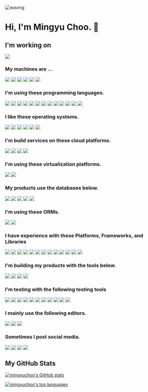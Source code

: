 ![waving](https://capsule-render.vercel.app/api?type=waving&height=200&text=Welcome!&desc=Here%20%is%20Mingyu%20Choo's%20GitHub&fontAlign=80&fontAlignY=40&color=gradient)

# Hi, I'm Mingyu Choo. 👋

## I'm working on
<img src="https://img.shields.io/badge/LG_CNS-A50034?style=flat&logo=LG&logoColor=white"/>

### My machines are ...
<img src="https://img.shields.io/badge/Renault-FFCC33?style=flat&logo=Renault&logoColor=white"/> <img src="https://img.shields.io/badge/Mazda_RX8-101010?style=flat&logo=Mazda&logoColor=white"/> <img src="https://img.shields.io/badge/HP_Zbook-0096D6?style=flat&logo=HP&logoColor=white"/> <img src="https://img.shields.io/badge/ThinkPad_T570-EE2624?style=flat&logo=ThinkPad&logoColor=white"/> <img src="https://img.shields.io/badge/Apple_MacBookPro-000000?style=flat&logo=Apple&logoColor=white"/> <img src="https://img.shields.io/badge/Bose_QC35-000000?style=flat&logo=Bose&logoColor=white"/>

### I'm using these programming languages.
<img src="https://img.shields.io/badge/Haskell-5D4F85?style=flat&logo=Haskell&logoColor=white"/> <img src="https://img.shields.io/badge/Rust-7A2F00?style=flat&logo=Rust&logoColor=white"/> <img src="https://img.shields.io/badge/Ocaml-EC6813?style=flat&logo=Ocaml&logoColor=white"/> <img src="https://img.shields.io/badge/PureScript-14161A?style=flat&logo=PureScript&logoColor=white"/> <img src="https://img.shields.io/badge/Elm-1293D8?style=flat&logo=Elm&logoColor=white"/> <img src="https://img.shields.io/badge/Python-3776AB?style=flat&logo=Python&logoColor=white"/> <img src="https://img.shields.io/badge/TypeScript-3178C6?style=flat&logo=TypeScript&logoColor=white"/> <img src="https://img.shields.io/badge/JavaScript-F7DF1E?style=flat&logo=JavaScript&logoColor=black"/> <img src="https://img.shields.io/badge/HTML5-E34F26?style=flat&logo=HTML5&logoColor=black"/> <img src="https://img.shields.io/badge/CSS3-1572B6?style=flat&logo=CSS3&logoColor=black"/> <img src="https://img.shields.io/badge/Java-FFFFFF?style=flat&logo=OpenJDK&logoColor=black"/> <img src="https://img.shields.io/badge/C++-00599C?style=flat&logo=C++&logoColor=white"/> <img src="https://img.shields.io/badge/C-A8B9CC?style=flat&logo=C&logoColor=white"/>

### I like these operating systems.
<img src="https://img.shields.io/badge/NixOS-5277C3?style=flat&logo=NixOS&logoColor=white"/> <img src="https://img.shields.io/badge/Ubuntu-E95420?style=flat&logo=Ubuntu&logoColor=white"/> <img src="https://img.shields.io/badge/Arch_Linux-1793D1?style=flat&logo=ArchLinux&logoColor=white"/> <img src="https://img.shields.io/badge/macOS-000000?style=flat&logo=macOS&logoColor=white"/> <img src="https://img.shields.io/badge/FreeBSD-AB2B28?style=flat&logo=FreeBSD&logoColor=white"/> <img src="https://img.shields.io/badge/OpenBSD-F2CA30?style=flat&logo=OpenBSD&logoColor=black"/>

### I'm build services on these cloud platforms.
<img src="https://img.shields.io/badge/Amazon_AWS-232F3E?style=flat&logo=AmazonAWS&logoColor=white"/> <img src="https://img.shields.io/badge/GitHub-181717?style=flat&logo=GitHub&logoColor=white"/> <img src="https://img.shields.io/badge/Google_Cloud_Platform-4285F4?style=flat&logo=GoogleCloud&logoColor=white"/> <img src="https://img.shields.io/badge/Microsoft_Azure-0078D4?style=flat&logo=MicrosoftAzure&logoColor=white"/>

### I'm using these virtualization platforms.
<img src="https://img.shields.io/badge/Docker-2496ED?style=flat&logo=Docker&logoColor=white"/> <img src="https://img.shields.io/badge/VirtualBox-183A61?style=flat&logo=VirtualBox&logoColor=white"/>

### My products use the databases below.
<img src="https://img.shields.io/badge/Amazon_RDS-527FFF?style=flat&logo=AmazonRDS&logoColor=white"/> <img src="https://img.shields.io/badge/MySQL-4479A1?style=flat&logo=MySQL&logoColor=white"/> <img src="https://img.shields.io/badge/PostgreSQL-4169E1?style=flat&logo=PostgreSQL&logoColor=white"/> <img src="https://img.shields.io/badge/SQLite-003B57?style=flat&logo=SQLite&logoColor=white"/> <img src="https://img.shields.io/badge/Oracle-F80000?style=flat&logo=Oracle&logoColor=white"/>

### I'm using these ORMs.
<img src="https://img.shields.io/badge/Flyway-CC0200?style=flat&logo=Flyway&logoColor=white"/> <img src="https://img.shields.io/badge/Prisma-2D3748?style=flat&logo=Prisma&logoColor=white"/>

### I have experience with these Platforms, Frameworks, and Libraries
<img src="https://img.shields.io/badge/AWS_Lambda-FF9900?style=flat&logo=AWSLambda&logoColor=white"/> <img src="https://img.shields.io/badge/Serverless-FD5750?style=flat&logo=Serverless&logoColor=white"/> <img src="https://img.shields.io/badge/WebAssembly-654FF0?style=flat&logo=WebAssembly&logoColor=white"/> <img src="https://img.shields.io/badge/Node.js-339933?style=flat&logo=Node.js&logoColor=white"/> <img src="https://img.shields.io/badge/Django-092E20?style=flat&logo=Django&logoColor=white"/> <img src="https://img.shields.io/badge/SpringBoot-6DB33F?style=flat&logo=SpringBoot&logoColor=white"/> <img src="https://img.shields.io/badge/OpenJDK-FFFFFF?style=flat&logo=OpenJDK&logoColor=black"/> <img src="https://img.shields.io/badge/Hasura-1EB4D4?style=flat&logo=Hasura&logoColor=white"/> <img src="https://img.shields.io/badge/Express-000000?style=flat&logo=Express&logoColor=white"/> <img src="https://img.shields.io/badge/React-61DAFB?style=flat&logo=React&logoColor=white"/> <img src="https://img.shields.io/badge/Vue.js-4FC08D?style=flat&logo=Vue.js&logoColor=white"/> <img src="https://img.shields.io/badge/Apollo_GraphQL-311C87?style=flat&logo=ApolloGraphQL&logoColor=white"/> <img src="https://img.shields.io/badge/GraphQL-E10098?style=flat&logo=GraphQL&logoColor=white"/>

### I'm building my products with the tools below.
<img src="https://img.shields.io/badge/Jenkins-D24939?style=flat&logo=Jenkins&logoColor=white"/> <img src="https://img.shields.io/badge/Gradle-02303A?style=flat&logo=Gradle&logoColor=white"/> <img src="https://img.shields.io/badge/Apache_Maven-C71A36?style=flat&logo=ApacheMaven&logoColor=white"/> <img src="https://img.shields.io/badge/Apache_Ant-A81C7D?style=flat&logo=ApacheAnt&logoColor=white"/>

### I'm testing with the following testing tools
<img src="https://img.shields.io/badge/SonarQube-4E9BCD?style=flat&logo=SonarQube&logoColor=white"/> <img src="https://img.shields.io/badge/Playwright-2EAD33?style=flat&logo=Playwright&logoColor=white"/> <img src="https://img.shields.io/badge/Cypress-17202C?style=flat&logo=Cypress&logoColor=white"/> <img src="https://img.shields.io/badge/Apache_JMeter-D22128?style=flat&logo=ApacheJMeter&logoColor=white"/> <img src="https://img.shields.io/badge/Postman-FF6C37?style=flat&logo=Postman&logoColor=white"/> <img src="https://img.shields.io/badge/Insomnia-4000BF?style=flat&logo=Insomnia&logoColor=white"/> <img src="https://img.shields.io/badge/Testing_Library-E33332?style=flat&logo=TestingLibrary&logoColor=white"/> <img src="https://img.shields.io/badge/Jest-C21325?style=flat&logo=Jest&logoColor=white"/> <img src="https://img.shields.io/badge/ESLint-4B32C3?style=flat&logo=ESLint&logoColor=white"/> <img src="https://img.shields.io/badge/Prettier-F7B93E?style=flat&logo=Prettier&logoColor=white"/> <img src="https://img.shields.io/badge/Pytest-0A9EDC?style=flat&logo=Pytest&logoColor=white"/>

### I mainly use the following editors.
<img src="https://img.shields.io/badge/GNU_Emacs-7F5AB6?style=flat&logo=GNUEmacs&logoColor=white"/> <img src="https://img.shields.io/badge/Vim-019733?style=flat&logo=Vim&logoColor=white"/> <img src="https://img.shields.io/badge/VSCode-007ACC?style=flat&logo=VisualStudioCode&logoColor=white"/>

### Sometimes I post social media.
<img src="https://img.shields.io/badge/Medium-000000?style=flat&logo=Medium&logoColor=white"/> <img src="https://img.shields.io/badge/Hashnode-2962FF?style=flat&logo=Hashnode&logoColor=white"/> <img src="https://img.shields.io/badge/LinkedIn-0A66C2?style=flat&logo=LinkedIn&logoColor=white"/> <img src="https://img.shields.io/badge/Facebook-1877F2?style=flat&logo=Facebook&logoColor=white"/>

## My GitHub Stats

[![mingyuchoo's GitHub stats](https://github-readme-stats.vercel.app/api?username=mingyuchoo&show_icons=true&theme=dracula)](https://github.com/mingyuchoo/github-readme-stats)

[![mingyuchoo's top languages](https://github-readme-stats.vercel.app/api/top-langs/?username=mingyuchoo&langs_count=10&theme=dracula)](https://github.com/mingyuchoo/github-readme-stats)
